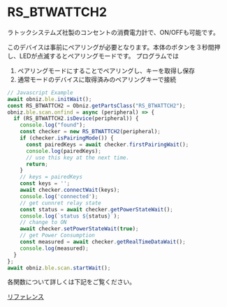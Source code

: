 # RS_BTWATTCH2
ラトックシステムズ社製のコンセントの消費電力計で、ON/OFFも可能です。

このデバイスは事前にペアリングが必要となります。本体のボタンを３秒間押し、LEDが点滅するとペアリングモードです。
プログラムでは

1. ペアリングモードにすることでペアリングし、キーを取得し保存
2. 通常モードのデバイスに取得済みのペアリングキーで接続

```javascript
// Javascript Example
await obniz.ble.initWait();
const RS_BTWATTCH2 = Obniz.getPartsClass("RS_BTWATTCH2");
obniz.ble.scan.onfind = async (peripheral) => {
  if (RS_BTWATTCH2.isDevice(peripheral)) {
    console.log("found");
    const checker = new RS_BTWATTCH2(peripheral);
    if (checker.isPairingMode()) {
      const pairedKeys = await checker.firstPairingWait();
      console.log(pairedKeys);
      // use this key at the next time.
      return;
    }
    // keys = pairedKeys
    const keys = '';
    await checker.connectWait(keys);
    console.log('connected');
    // get cunnret relay state
    const status = await checker.getPowerStateWait();
    console.log(`status ${status}`);
    // change to ON
    await checker.setPowerStateWait(true);
    // get Power Consumption
    const measured = await checker.getRealTimeDataWait();
    console.log(measured);
  }
};
await obniz.ble.scan.startWait();

```

各関数について詳しくは下記をご覧ください。

[リファレンス](https://obniz.github.io/obniz/obnizjs/interfaces/parts.rs_btwattch2.rs_btwattch2.html)